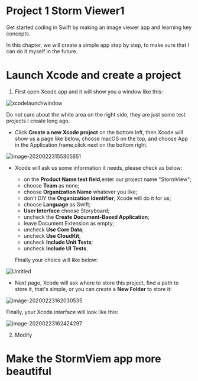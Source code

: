 # Project 1 Storm Viewer1

Get started coding in Swift by making an image viewer app and learning key concepts.

In this chapter, we will create a simple app step by step, to make sure that I can do it myself in the future.

# Launch Xcode and create a project

1. First open Xcode.app and it will show you a window like this:

![xcodelaunchwindow](https://tva1.sinaimg.cn/large/0082zybpgy1gc6dr5y34tj30nk0ecmxx.jpg)

Do not care about the white area on the right side, they are just some test projects I create long ago.

- Click **Create a new Xcode project** on the bottom left, then Xcode will show us a page like below, choose macOS on the top, and choose App in the Application frame,click next on the bottom right.

![image-20200223155305651](https://tva1.sinaimg.cn/large/0082zybpgy1gc6dyok2a5j30ts0jrjw2.jpg) 

- Xcode will ask us some information it needs, please check as below:

  - on the **Product Name text field**,enter our project name "StormView"; 
  - choose **Team** as none;
  - choose **Organization Name** whatever you like;
  - don't DIY the **Organization Identifier**, Xcode will do it for us;
  - choose **Language** as Swift;
  - **User Interface** choose Storyboard;
  - uncheck the **Create Document-Based Application**;
  - leave Document Extension as empty;
  - uncheck **Use Core Data**;
  - uncheck **Use CloudKit**;
  - uncheck **Include Unit Tests**;
  - uncheck **Include UI Tests**.

  Finally your choice will like below:

![Untitled](https://tva1.sinaimg.cn/large/0082zybpgy1gc6enhylcqj30sk0ijmyb.jpg)

- Next page, Xcode will ask where to store this project, find a path to store it, that's simple, or you can create a **New Folder** to store it:

![image-20200223162030535](https://tva1.sinaimg.cn/large/0082zybpgy1gc6er9bv1oj30sk0ijq43.jpg)

Finally, your Xcode interface will look like this:

![image-20200223162424297](https://tva1.sinaimg.cn/large/0082zybpgy1gc6evazge2j31g40tqacv.jpg)

2. Modify 















# Make the StormViem app more beautiful



































































































